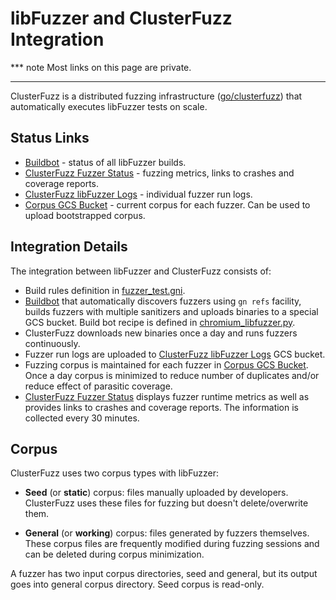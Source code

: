 # libFuzzer and ClusterFuzz Integration

*** note
Most links on this page are private.
***

ClusterFuzz is a distributed fuzzing infrastructure 
([go/clusterfuzz](https://goto.google.com/clusterfuzz)) that automatically
executes libFuzzer tests on scale.

## Status Links

* [Buildbot] - status of all libFuzzer builds.
* [ClusterFuzz Fuzzer Status] - fuzzing metrics, links to crashes and coverage 
reports.
* [ClusterFuzz libFuzzer Logs] - individual fuzzer run logs.
* [Corpus GCS Bucket] - current corpus for each fuzzer. Can be used to upload
bootstrapped corpus.

## Integration Details

The integration between libFuzzer and ClusterFuzz consists of:

* Build rules definition in [fuzzer_test.gni].
* [Buildbot] that automatically discovers fuzzers using `gn refs` facility, 
builds fuzzers with multiple sanitizers and uploads binaries to a special
GCS bucket. Build bot recipe is defined in [chromium_libfuzzer.py].
* ClusterFuzz downloads new binaries once a day and runs fuzzers continuously.
* Fuzzer run logs are uploaded to [ClusterFuzz libFuzzer Logs] GCS bucket.
* Fuzzing corpus is maintained for each fuzzer in [Corpus GCS Bucket]. Once a day
corpus is minimized to reduce number of duplicates and/or reduce effect of 
parasitic coverage. 
* [ClusterFuzz Fuzzer Status] displays fuzzer runtime 
metrics as well as provides links to crashes and coverage reports. The information
is collected every 30 minutes.


## Corpus
ClusterFuzz uses two corpus types with libFuzzer:

* **Seed** (or **static**) corpus: files manually uploaded by developers.
ClusterFuzz uses these files for fuzzing but doesn't delete/overwrite them.

* **General** (or **working**) corpus: files generated by fuzzers themselves.
These corpus files are frequently modified during fuzzing sessions and can be
deleted during corpus minimization.

A fuzzer has two input corpus directories, seed and general, but its output
goes into general corpus directory. Seed corpus is read-only.


[Buildbot]: https://goto.google.com/libfuzzer-clusterfuzz-buildbot
[chromium_libfuzzer.py]: https://code.google.com/p/chromium/codesearch#chromium/build/scripts/slave/recipes/chromium_libfuzzer.py
[ClusterFuzz Fuzzer Status]: https://goto.google.com/libfuzzer-clusterfuzz-status
[ClusterFuzz libFuzzer Logs]: https://goto.google.com/libfuzzer-clusterfuzz-logs
[Corpus GCS Bucket]: https://goto.google.com/libfuzzer-clusterfuzz-corpus
[fuzzer_test.gni]: https://code.google.com/p/chromium/codesearch#chromium/src/testing/libfuzzer/fuzzer_test.gni
